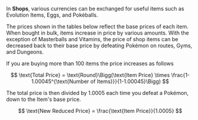 In **Shops**, various currencies can be exchanged for useful items such as Evolution Items, Eggs, and Pokéballs.

The prices shown in the tables below reflect the base prices of each item. When bought in bulk, items increase in price by various amounts. With the exception of Masterballs and Vitamins, the price of shop items can be decreased back to their base price by defeating Pokémon on routes, Gyms, and Dungeons.



If you are buying more than 100 items the price increases as follows

$$ \text{Total Price} =  \text{Round}\Bigg(\text{Item Price} \times \frac{1-1.00045^{\text{Number of Items}}}{1-1.00045}\Bigg) $$


The total price is then divided by 1.0005 each time you defeat a Pokémon, down to the Item's base price.

$$ \text{New Reduced Price} =  \frac{\text{Item Price}}{1.0005} $$